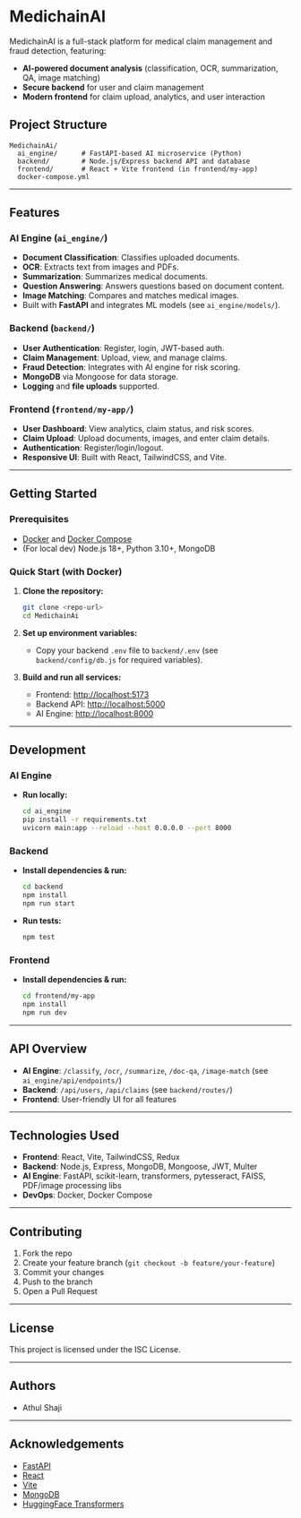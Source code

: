 # MedichainAI

MedichainAI is a full-stack platform for medical claim management and fraud detection, featuring:
- **AI-powered document analysis** (classification, OCR, summarization, QA, image matching)
- **Secure backend** for user and claim management
- **Modern frontend** for claim upload, analytics, and user interaction

## Project Structure

```
MedichainAi/
  ai_engine/      # FastAPI-based AI microservice (Python)
  backend/        # Node.js/Express backend API and database
  frontend/       # React + Vite frontend (in frontend/my-app)
  docker-compose.yml
```

---

## Features

### AI Engine (`ai_engine/`)
- **Document Classification**: Classifies uploaded documents.
- **OCR**: Extracts text from images and PDFs.
- **Summarization**: Summarizes medical documents.
- **Question Answering**: Answers questions based on document content.
- **Image Matching**: Compares and matches medical images.
- Built with **FastAPI** and integrates ML models (see `ai_engine/models/`).

### Backend (`backend/`)
- **User Authentication**: Register, login, JWT-based auth.
- **Claim Management**: Upload, view, and manage claims.
- **Fraud Detection**: Integrates with AI engine for risk scoring.
- **MongoDB** via Mongoose for data storage.
- **Logging** and **file uploads** supported.

### Frontend (`frontend/my-app/`)
- **User Dashboard**: View analytics, claim status, and risk scores.
- **Claim Upload**: Upload documents, images, and enter claim details.
- **Authentication**: Register/login/logout.
- **Responsive UI**: Built with React, TailwindCSS, and Vite.

---

## Getting Started

### Prerequisites

- [Docker](https://www.docker.com/) and [Docker Compose](https://docs.docker.com/compose/)
- (For local dev) Node.js 18+, Python 3.10+, MongoDB

### Quick Start (with Docker)

1. **Clone the repository:**
   ```bash
   git clone <repo-url>
   cd MedichainAi
   ```

2. **Set up environment variables:**
   - Copy your backend `.env` file to `backend/.env` (see `backend/config/db.js` for required variables).

3. **Build and run all services:**
  
   - Frontend: [http://localhost:5173](http://localhost:5173)
   - Backend API: [http://localhost:5000](http://localhost:5000)
   - AI Engine: [http://localhost:8000](http://localhost:8000)

---

## Development

### AI Engine

- **Run locally:**
  ```bash
  cd ai_engine
  pip install -r requirements.txt
  uvicorn main:app --reload --host 0.0.0.0 --port 8000
  ```

### Backend

- **Install dependencies & run:**
  ```bash
  cd backend
  npm install
  npm run start
  ```

- **Run tests:**
  ```bash
  npm test
  ```

### Frontend

- **Install dependencies & run:**
  ```bash
  cd frontend/my-app
  npm install
  npm run dev
  ```

---

## API Overview

- **AI Engine**: `/classify`, `/ocr`, `/summarize`, `/doc-qa`, `/image-match` (see `ai_engine/api/endpoints/`)
- **Backend**: `/api/users`, `/api/claims` (see `backend/routes/`)
- **Frontend**: User-friendly UI for all features

---

## Technologies Used

- **Frontend**: React, Vite, TailwindCSS, Redux
- **Backend**: Node.js, Express, MongoDB, Mongoose, JWT, Multer
- **AI Engine**: FastAPI, scikit-learn, transformers, pytesseract, FAISS, PDF/image processing libs
- **DevOps**: Docker, Docker Compose

---

## Contributing

1. Fork the repo
2. Create your feature branch (`git checkout -b feature/your-feature`)
3. Commit your changes
4. Push to the branch
5. Open a Pull Request

---

## License

This project is licensed under the ISC License.

---

## Authors

- Athul Shaji 

---

## Acknowledgements

- [FastAPI](https://fastapi.tiangolo.com/)
- [React](https://react.dev/)
- [Vite](https://vitejs.dev/)
- [MongoDB](https://www.mongodb.com/)
- [HuggingFace Transformers](https://huggingface.co/transformers/) 
